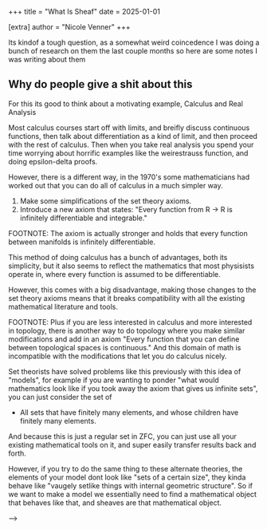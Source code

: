 +++
title = "What Is Sheaf"
date = 2025-01-01

[extra]
author = "Nicole Venner"
+++

Its kindof a tough question, as a somewhat weird coincedence I was doing a bunch of research on them the last couple months so here are some notes I was writing about them

## Why do people give a shit about this

For this its good to think about a motivating example, Calculus and Real Analysis

Most calculus courses start off with limits, and breifly discuss continuous functions, then talk about differentiation as a kind of limit, and then proceed with the rest of calculus. Then when you take real analysis you spend your time worrying about horrific examples like the weirestrauss function, and doing epsilon-delta proofs.

However, there is a different way, in the 1970's some mathematicians had worked out that you can do all of calculus in a much simpler way.

1. Make some simplifications of the set theory axioms.
2. Introduce a new axiom that states: "Every function from R -> R is infinitely differentiable and integrable."

FOOTNOTE: The axiom is actually stronger and holds that every function between manifolds is infinitely differentiable.

This method of doing calculus has a bunch of advantages, both its simplicity, but it also seems to reflect the mathematics that most physisists operate in, where every function is assumed to be differentiable.

However, this comes with a big disadvantage, making those changes to the set theory axioms means that it breaks compatibility with all the existing mathematical literature and tools.

FOOTNOTE: Plus if you are less interested in calculus and more interested in topology, there is another way to do topology where you make similar modifications and add in an axiom "Every function that you can define between topological spaces is continuous." And this domain of math is incompatible with the modifications that let you do calculus nicely.

Set theorists have solved problems like this previously with this idea of "models", for example if you are wanting to ponder "what would mathematics look like if you took away the axiom that gives us infinite sets", you can just consider the set of

- All sets that have finitely many elements, and whose children have finitely many elements.

And because this is just a regular set in ZFC, you can just use all your existing mathematical tools on it, and super easily transfer results back and forth.

However, if you try to do the same thing to these alternate theories, the elements of your model dont look like "sets of a certain size", they kinda behave like "vaugely setlike things with internal geometric structure". So if we want to make a model we essentially need to find a mathematical object that behaves like that, and sheaves are that mathematical object.

<!-- # What Is a Sheaf -->
<!---->
<!-- I found it really hard to think about what a "sheaf" or a "category of sheaves" are aside from "the class of object that streaches across a bunch of examples." All of which have their own interpretations on what they actually are -->
<!---->
<!-- ### The cannonical example: The Sheaf of Continuous Real Valued Functions -->
<!---->
<!-- One way to describe sheaves are as "Something that behaves like a continuous function on the reals." Namely how this space of continuous functions interact with open intervals. -->
<!---->
<!-- There do exist functions like x^2, which is continuous on all the real numbers, and because of this, if you restrict it down to any open subset, like the interval (1,2), then the restriction of x^2 on (1,2) is also continuous -->
<!---->
<!-- But on the other hand there exist some functions, like 1/x which is continuous on (- \infty, 0) u (0, \infty) , but there is no function on all of R, that when restricted down to (- \infty, 0) u (0, \infty), gives you 1/x. So the more you restrict down, you in some sense get access to even more functions. -->
<!---->
<!-- So lets try to generalize this, into a -->
<!---->
<!-- Def: Presheaf on the Real Numbers. -->
<!---->
<!-- A Preseaf $cal(S)$ Is an association, for every open subset $U$ of $RR$. To a set $cal(S)(U)$. -->
<!---->
<!-- For every open subset $V \subseteq U$. There exists a function -->
<!---->
<!-- $$cal(S)(U) \xrightarrow{upright(restrict)_cal(S)(U,V)} cal(S)(V)$$ -->
<!---->
<!-- And if there is a chain of subsets $U \supseteq V \supseteq W$. Then -->
<!---->
<!-- $$upright(restrict)(U,W) = upright(restrict)(U,V) \circ upright(restrict)(V,W)$$ -->
<!---->
<!-- And also since restricting to the same set shouldnt do anything we can express that like so: -->
<!---->
<!-- $$upright(restrict)(U,U) = upright(the identity function on )(cal(S)(U))$$ -->
<!---->
<!-- TALK MORE ABOUT THE GLUING AXIOMS -->
<!---->
<!-- ### General Definition of a Sheaf and Presheaf -->
<!---->
<!-- Its possible to define a "subset" relationship in a topological space is by using a graph like so: -->
<!---->
<!-- <!-- https://q.uiver.app/#q=WzAsNixbMSwwLCJcXG1hdGhiYntSfSJdLFswLDEsIigtMSw1KSJdLFsxLDEsIigtXFxpbmZ0eSwwKVxcY3VwKDAsXFxpbmZ0eSkiXSxbMCwyLCIoLTEsMSkiXSxbMSwyLCIoMCwyKSJdLFsxLDMsIlxccGhpIl0sWzAsMV0sWzAsMl0sWzEsM10sWzEsNF0sWzIsNF0sWzMsNV0sWzQsNV1d --> -->
<!-- <iframe class="quiver-embed" src="https://q.uiver.app/#q=WzAsNixbMSwwLCJcXG1hdGhiYntSfSJdLFswLDEsIigtMSw1KSJdLFsxLDEsIigtXFxpbmZ0eSwwKVxcY3VwKDAsXFxpbmZ0eSkiXSxbMCwyLCIoLTEsMSkiXSxbMSwyLCIoMCwyKSJdLFsxLDMsIlxccGhpIl0sWzAsMV0sWzAsMl0sWzEsM10sWzEsNF0sWzIsNF0sWzMsNV0sWzQsNV1d&embed" width="501" height="560" style="border-radius: 8px; border: none;"></iframe> -->
<!---->
<!-- So if $V$ is a subset of $U$ if and only if there is an arrow $U \xrightarrow{f}{} V$. And since every set is a subset of itself, we donote that special arrow $id_U$. -->
<!---->
<!-- We can also express the fact that subsets are transitive, by saying that if there exists another arrow $V \xrightarrow{g} W$. Then their should exist another arrow $g\circ f$ (backwards because function composition is weird) going from $U$ to $W$: -->
<!---->
<!-- $$ -->
<!-- U \xrightarrow{g\circ f} W -->
<!-- $$ -->
<!---->
<!-- Then we can codify our rules from previously by saying that: -->
<!---->
<!-- 1. For every object in our graph $cal(S)$ associates it with a set $S(U)$ -->
<!-- 2. For every arrow in our graph $U \xrightarrow{f}{} V$, gets associated with an equivalent function between the sets: $cal(S)(U) \xrightarrow{cal(S)(f)} cal(S)(V)$ -->
<!--    And this association must obey the following 2 properties namely the identity property -->
<!--    $$cal(S)(id_U)=id_{cal(S)(U)}$$ -->
<!--    and the associative property -->
<!--    $$cal(S)(g\circ f)=cal(S)(g) \circ cal(S)(f)$$ -->
<!--    Sheaves at least under most formulations are valuble for exploring different kinds of mathematical universes -->
